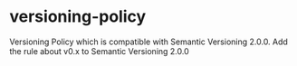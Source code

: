 # versioning-policy
Versioning Policy which is compatible with Semantic Versioning 2.0.0. Add the rule about v0.x to Semantic Versioning 2.0.0
